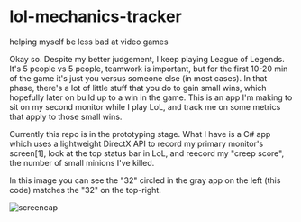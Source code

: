# lol-mechanics-tracker
helping myself be less bad at video games

Okay so. Despite my better judgement, I keep playing League of Legends. It's 5 people vs 5 people, teamwork is important,
but for the first 10-20 min of the game it's just you versus someone else (in most cases). In that phase, there's a lot of
little stuff that you do to gain small wins, which hopefully later on build up to a win in the game. This is an app I'm making
to sit on my second monitor while I play LoL, and track me on some metrics that apply to those small wins.

Currently this repo is in the prototyping stage. What I have is a C# app which uses a lightweight DirectX API to record my
primary monitor's screen[1], look at the top status bar in LoL, and reecord my "creep score", the number of small minions I've killed.

In this image you can see the "32" circled in the gray app on the left (this code) matches the "32" on the top-right. 

![screencap](https://pbs.twimg.com/media/Cll8CAZVEAEXF0U.jpg:large)
